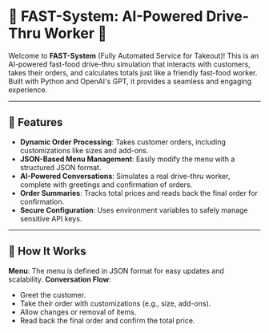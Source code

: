 # 🍔 FAST-System: AI-Powered Drive-Thru Worker 🚗

Welcome to **FAST-System** (Fully Automated Service for Takeout)! This is an AI-powered fast-food drive-thru simulation that interacts with customers, takes their orders, and calculates totals just like a friendly fast-food worker. Built with Python and OpenAI's GPT, it provides a seamless and engaging experience.

---

## 🎉 Features

- **Dynamic Order Processing**: Takes customer orders, including customizations like sizes and add-ons.
- **JSON-Based Menu Management**: Easily modify the menu with a structured JSON format.
- **AI-Powered Conversations**: Simulates a real drive-thru worker, complete with greetings and confirmation of orders.
- **Order Summaries**: Tracks total prices and reads back the final order for confirmation.
- **Secure Configuration**: Uses environment variables to safely manage sensitive API keys.

---

## 🚀 How It Works

**Menu**: The menu is defined in JSON format for easy updates and scalability.
**Conversation Flow**:
  - Greet the customer.
  - Take their order with customizations (e.g., size, add-ons).
  - Allow changes or removal of items.
  - Read back the final order and confirm the total price.
